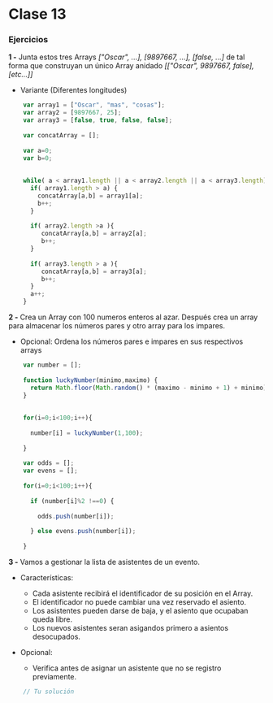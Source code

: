 # Clase 13

### Ejercicios

**1 -** Junta estos tres Arrays *["Oscar", ...], [9897667, ...], [false, ...]* de tal forma que construyan un único Array anidado *[["Oscar", 9897667, false], [etc...]]* 


- Variante (Diferentes longitudes)

```javascript
    var array1 = ["Oscar", "mas", "cosas"];
    var array2 = [9897667, 25];
    var array3 = [false, true, false, false];
    
    var concatArray = [];
    
    var a=0;
    var b=0;
    
    
    while( a < array1.length || a < array2.length || a < array3.length) {
      if( array1.length > a) {
        concatArray[a,b] = array1[a];
        b++;
      }
      
      if( array2.length >a ){
         concatArray[a,b] = array2[a];
         b++;
      }
         
      if( array3.length > a ){
         concatArray[a,b] = array3[a];
         b++;
      } 
      a++;
    }
```

**2 -** Crea un Array con 100 numeros enteros al azar. Después crea un array para almacenar los números pares y otro array para los impares.

- Opcional: Ordena los números pares e impares en sus respectivos arrays

```javascript
    var number = [];
    
    function luckyNumber(minimo,maximo) { 
      return Math.floor(Math.random() * (maximo - minimo + 1) + minimo); 
    }
    
    
    for(i=0;i<100;i++){
     
      number[i] = luckyNumber(1,100);
      
    }
    
    var odds = [];
    var evens = [];
    
    for(i=0;i<100;i++){
     
      if (number[i]%2 !==0) {
      
        odds.push(number[i]);
        
      } else evens.push(number[i]);
      
    }
```


**3 -** Vamos a gestionar la lista de asistentes de un evento. 

- Características:
	- Cada asistente recibirá el identificador de su posición en el Array.
	- El identificador no puede cambiar una vez reservado el asiento.
	- Los asistentes pueden darse de baja, y el asiento que ocupaban queda libre.
	- Los nuevos asistentes seran asigandos primero a asientos desocupados. 

- Opcional:
	- Verifica antes de asignar un asistente que no se registro previamente. 
```javascript
    // Tu solución
```

